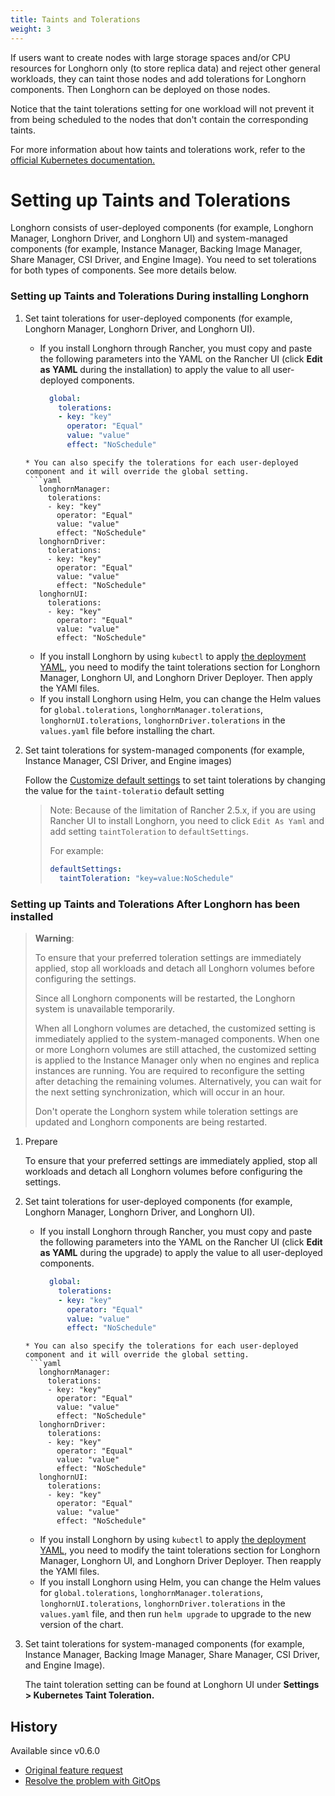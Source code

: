 ```yaml
---
title: Taints and Tolerations
weight: 3
---
```


If users want to create nodes with large storage spaces and/or CPU resources for Longhorn only (to store replica data) and reject other general workloads, they can taint those nodes and add tolerations for Longhorn components. Then Longhorn can be deployed on those nodes.

Notice that the taint tolerations setting for one workload will not prevent it from being scheduled to the nodes that don't contain the corresponding taints.

For more information about how taints and tolerations work, refer to the [official Kubernetes documentation.](https://kubernetes.io/docs/concepts/configuration/taint-and-toleration/)

# Setting up Taints and Tolerations
Longhorn consists of user-deployed components (for example, Longhorn Manager, Longhorn Driver, and Longhorn UI) and system-managed components (for example, Instance Manager, Backing Image Manager, Share Manager, CSI Driver, and Engine Image).
You need to set tolerations for both types of components. See more details below.

### Setting up Taints and Tolerations During installing Longhorn
1. Set taint tolerations for user-deployed components (for example, Longhorn Manager, Longhorn Driver, and Longhorn UI).
   * If you install Longhorn through Rancher, you must copy and paste the following parameters into the YAML on the Rancher UI (click **Edit as YAML** during the installation) to apply the value to all user-deployed components.
     ```yaml
       global:
         tolerations:
         - key: "key"
           operator: "Equal"
           value: "value"
           effect: "NoSchedule"
    ```
   * You can also specify the tolerations for each user-deployed component and it will override the global setting.
     ```yaml
       longhornManager:
         tolerations:
         - key: "key"
           operator: "Equal"
           value: "value"
           effect: "NoSchedule"
       longhornDriver:
         tolerations:
         - key: "key"
           operator: "Equal"
           value: "value"
           effect: "NoSchedule"
       longhornUI:
         tolerations:
         - key: "key"
           operator: "Equal"
           value: "value"
           effect: "NoSchedule"
     ```
   * If you install Longhorn by using `kubectl` to apply [the deployment YAML](https://raw.githubusercontent.com/longhorn/longhorn/v1.1.1/deploy/longhorn.yaml), you need to modify the taint tolerations section for Longhorn Manager, Longhorn UI, and Longhorn Driver Deployer.
    Then apply the YAMl files.
   * If you install Longhorn using Helm, you can change the Helm values for `global.tolerations`, `longhornManager.tolerations`, `longhornUI.tolerations`, `longhornDriver.tolerations` in the `values.yaml` file before installing the chart.

2. Set taint tolerations for system-managed components (for example, Instance Manager, CSI Driver, and Engine images)

   Follow the [Customize default settings](../customizing-default-settings/) to set taint tolerations by changing the value for the `taint-toleratio` default setting
   > Note: Because of the limitation of Rancher 2.5.x, if you are using Rancher UI to install Longhorn, you need to click `Edit As Yaml` and add setting `taintToleration` to `defaultSettings`.
   >
   > For example:
   > ```yaml
   > defaultSettings:
   >   taintToleration: "key=value:NoSchedule"
   >  ```

### Setting up Taints and Tolerations After Longhorn has been installed

> **Warning**:
>
> To ensure that your preferred toleration settings are immediately applied, stop all workloads and detach all Longhorn volumes before configuring the settings.
>
> Since all Longhorn components will be restarted, the Longhorn system is unavailable temporarily.
>
> When all Longhorn volumes are detached, the customized setting is immediately applied to the system-managed components.
> When one or more Longhorn volumes are still attached, the customized setting is applied to the Instance Manager only when no engines and replica instances are running. You are required to reconfigure the setting after detaching the remaining volumes. Alternatively, you can wait for the next setting synchronization, which will occur in an hour.
>
> Don't operate the Longhorn system while toleration settings are updated and Longhorn components are being restarted.

1. Prepare

   To ensure that your preferred settings are immediately applied, stop all workloads and detach all Longhorn volumes before configuring the settings.

2. Set taint tolerations for user-deployed components (for example, Longhorn Manager, Longhorn Driver, and Longhorn UI).
   * If you install Longhorn through Rancher, you must copy and paste the following parameters into the YAML on the Rancher UI (click **Edit as YAML** during the upgrade) to apply the value to all user-deployed components.
     ```yaml
       global:
         tolerations:
         - key: "key"
           operator: "Equal"
           value: "value"
           effect: "NoSchedule"
    ```
   * You can also specify the tolerations for each user-deployed component and it will override the global setting.
     ```yaml
       longhornManager:
         tolerations:
         - key: "key"
           operator: "Equal"
           value: "value"
           effect: "NoSchedule"
       longhornDriver:
         tolerations:
         - key: "key"
           operator: "Equal"
           value: "value"
           effect: "NoSchedule"
       longhornUI:
         tolerations:
         - key: "key"
           operator: "Equal"
           value: "value"
           effect: "NoSchedule"
     ```
   * If you install Longhorn by using `kubectl` to apply [the deployment YAML](https://raw.githubusercontent.com/longhorn/longhorn/v1.1.1/deploy/longhorn.yaml), you need to modify the taint tolerations section for Longhorn Manager, Longhorn UI, and Longhorn Driver Deployer.
  Then reapply the YAMl files.
   * If you install Longhorn using Helm, you can change the Helm values for `global.tolerations`, `longhornManager.tolerations`, `longhornUI.tolerations`, `longhornDriver.tolerations` in the `values.yaml` file, and then run `helm upgrade` to upgrade to the new version of the chart.

3. Set taint tolerations for system-managed components (for example, Instance Manager, Backing Image Manager, Share Manager, CSI Driver, and Engine Image).

   The taint toleration setting can be found at Longhorn UI under **Settings > Kubernetes Taint Toleration.**


## History
Available since v0.6.0
* [Original feature request](https://github.com/longhorn/longhorn/issues/584)
* [Resolve the problem with GitOps](https://github.com/longhorn/longhorn/issues/2120)
